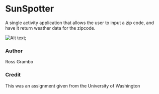 # SunSpotter
A single activity application that allows the user to input a zip code, and have it return weather data for the zipcode.

![Alt text](https://postimg.org/image/luq7z3flx/ "Sun Spotter Screenshot");

### Author
Ross Grambo

### Credit
This was an assignment given from the University of Washington